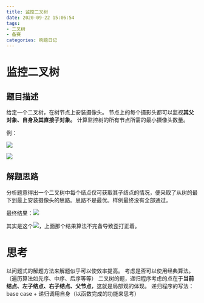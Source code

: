 ```yaml
---
title: 监控二叉树
date: 2020-09-22 15:06:54
tags: 
- 二叉树
- 备赛
categories: 刷题日记
---
```


# 监控二叉树

## 题目描述

给定一个二叉树，在树节点上安装摄像头。
节点上的每个摄影头都可以监视**其父对象、自身及其直接子对象。**
计算监控树的所有节点所需的最小摄像头数量。

例：

![](/images/20092201.jpg)

![](/images/20092202.jpg)

<!--more-->

## 解题思路

分析题意得出一个二叉树中每个结点仅可获取其子结点的情况，便采取了从树的最下到最上安装摄像头的思路。思路不是最优。样例最终没有全部通过。

最终结果：![](/images/20092203.jpg)

其实是这个![](/images/20092204.jpg)，上面那个结果算法不完备导致歪打正着。

# 思考

以问题式的解题方法来解题似乎可以使效率提高。
考虑是否可以使用经典算法。（遍历算法如先序、中序、后序等等）
二叉树的题，递归程序考虑的点在于**当前结点、左子结点、右子结点、父节点**，这就是局部观的体现。
递归程序的写法：base case + 递归调用自身（以函数完成的功能来思考）